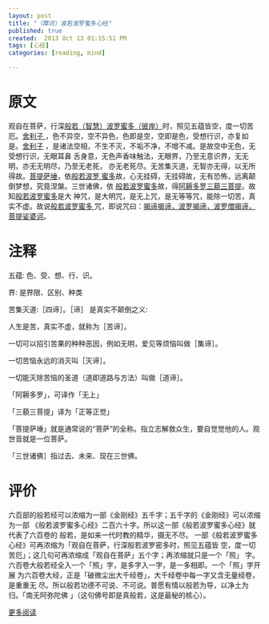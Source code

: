 ```yaml
---
layout: post
title: "（摩诃）波若波罗蜜多心经"
published: true
created:  2013 Oct 13 01:15:51 PM
tags: [心经]
categories: [reading, mind]

---
```


# 原文
观自在菩萨，行深<u>般若（智慧）波罗蜜多（彼岸）</u>时，照见五蕴皆空，度一切苦厄。<u>舍利子
</u>，色不异空，空不异色，色即是空，空即是色，受想行识，亦复如是。<u>舍利子</u>
，是诸法空相，不生不灭，不垢不净，不增不减。是故空中无色，无受想行识，无眼耳鼻
舌身意，无色声香味触法，无眼界，乃至无意识界，无无明，亦无无明尽，乃至无老死，
亦无老死尽。无苦集灭道，无智亦无得，以无所得故。<u>菩提萨埵</u>，依<u>般若波罗
蜜多</u>故，心无挂碍，无挂碍故，无有恐怖，远离颠倒梦想，究竟涅槃。三世诸佛，依
<u>般若波罗蜜多</u>故，得<u>阿耨多罗三藐三菩提</u>。故知<u>般若波罗蜜多</u>是大
神咒，是大明咒，是无上咒，是无等等咒，能除一切苦，真实不虚。故说<u>般若波罗蜜多
</u>咒，即说咒曰：<u>揭谛揭谛，波罗揭谛，波罗僧揭谛，菩提娑婆诃</u>。

# 注释
五蕴: 色、受、想、行、识。

界: 是界限、区别、种类

苦集灭道:［四谛］。［谛］ 是真实不颠倒之义:

人生是苦，真实不虚，就称为［苦谛］。 

一切可以招引苦果的种种恶因，例如无明，爱见等烦恼叫做［集谛］。 

一切苦恼永远的消灭叫［灭谛］。

一切能灭除苦恼的圣道（道即道路与方法）叫做［道谛］。

「阿耨多罗」，可译作「无上」

「三藐三菩提」译为「正等正觉」

「菩提萨埵」就是通常说的“菩萨”的全称。指立志解救众生，要自觉觉他的人。观世音就是一位菩萨。

「三世诸佛］指过去、未来、现在三世佛。

# 评价
六百部的般若经可以浓缩为一部《金刚经》五千字；五千字的《金刚经》可以浓缩为一部
《般若波罗蜜多心经》二百六十字。所以这一部《般若波罗蜜多心经》就代表了六百卷的
般若，是如来一代时教的精华，摄无不尽。
一部《般若波罗蜜多心经》可再浓缩为「观自在菩萨，行深般若波罗密多时，照见五蕴皆
空，度一切苦厄」；这几句可再浓缩成「观自在菩萨」五个字；再浓缩就只是一个「照」
字。六百卷大般若经全入一个「照」字，是多字入一字，是一多相即。一个「照」字开展
为六百卷大经，正是「破微尘出大千经卷」，大千经卷中每一字又含无量经卷，是重重无
尽。所以般若功德不可说、不可说。普愿有情以般若为导，以净土为归。「南无阿弥陀佛
」（这句佛号即是真般若，这是最秘的核心）。

[更多阅读](http://www.cslog.cn/Content/xin_jing_jue/)

